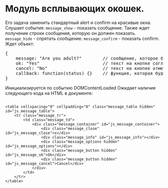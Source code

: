 # Модуль всплывающих окошек.

Его задача заменить стандартный alert и confirm на красивые окна.
Слушает события:
<code>message_show</code> - показать сообщение. Также ждет получение строки сообщения, которую он должен показать.
<code>message_hide</code> - спрятать сообщение.
<code>message_confirm</code> - показать confirm. Ждет объект:
<pre>
{
    message: "Are you adult?"        // сообщение, которое будет показано
    ok: "Yes"                        // текст на кнопке согласия, по умолчанию ok
    cancel: "No"                     // текст на кнопке отмены, по умолчанию cancel
    callback: function(status) {}    // функция, которая будет вызвана после ответа пользователя. Функции будет передан статус выбора. TRUE - пользователь подтвердил вопрос. FALSE - пользователь отказался.
}
</pre>

Инициализируется по событию DOMContentLoaded
Ожидает наличие следующего кода на HTML в документе:
<pre>
<code>
&lt;table cellspacing="0" cellpadding="0" class="message_table hidden" id="js_message_table">
    &lt;tr class="message_tr">
        &lt;td class="message_td">
            &lt;div class="message_container" id="js_message_container">
                &lt;div class="message_close" id="js_message_close">x&lt;/div>
                &lt;div class="message_info" id="js_message_info">&lt;/div>
                &lt;div class="message_options hidden" id="js_message_options">&lt;/div>
                &lt;div class="message_button hidden" id="js_message_ok">Ok&lt;/div>
                &lt;div class="message_button hidden" id="js_message_cancel">Cancel&lt;/div>
            &lt;/div>
        &lt;/td>
    &lt;/tr>
&lt;/table>
</code>
</pre>